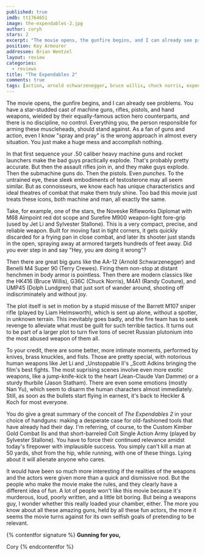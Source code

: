 ```yaml
---
published: true
imdb: tt1764651
image: the-expendables-2.jpg
author: coryh
stars: 2
excerpt: "The movie opens, the gunfire begins, and I can already see problems. You have a star-studded cast of machine guns, rifles, pistols, and hand weapons, wielded by their equally-famous action hero counterparts, and there is no discipline, no control."
position: Key Armourer
addressee: Brian Wentzel
layout: review
categories:
  - reviews
title: "The Expendables 2"
comments: true
tags: [action, arnold schwarzenegger, bruce willis, chuck norris, expendables, Jason Statham, Letters, sylvester stallone]
---
```

The movie opens, the gunfire begins, and I can already see problems. You have a star-studded cast of machine guns, rifles, pistols, and hand weapons, wielded by their equally-famous action hero counterparts, and there is no discipline, no control. Everything you, the person responsible for arming these muscleheads, should stand against. As a fan of guns and action, even I know "spray and pray" is the wrong approach in almost every situation. You just make a huge mess and accomplish nothing.

In that first sequence your .50 caliber heavy machine guns and rocket launchers make the bad guys practically explode. That's probably pretty accurate. But then the assault rifles join in, and they make guys explode. Then the submachine guns do. Then the pistols. Even _punches_. To the untrained eye, these sleek embodiments of testosterone may all seem similar. But as connoisseurs, we know each has unique characteristics and ideal theatres of combat that make them truly shine. Too bad this movie just treats these icons, both machine and man, all exactly the same.

Take, for example, one of the stars, the Noveske Rifleworks Diplomat with M68 Aimpoint red dot scope and Surefire M900 weapon-light fore-grip (used by Jet Li and Sylvester Stallone). This is a very compact, precise, and reliable weapon. Built for moving fast in tight corners, it gets quickly discarded for a frying pan in close combat, and later its shooter just stands in the open, spraying away at armored targets hundreds of feet away. Did you ever step in and say "Hey, you are doing it wrong"?

Then there are great big guns like the AA-12 (Arnold Schwarzenegger) and Benelli M4 Super 90 (Terry Crewes). Firing them non-stop at distant henchmen in body armor is pointless.  Then there are modern classics like the HK416 (Bruce Willis), G36C  (Chuck Norris), M4A1 (Randy Couture), and UMP45 (Dolph Lundgren) that just sort of wander around, shooting off indiscriminately and without joy.

The plot itself is set in motion by a stupid misuse of the Barrett M107 sniper rifle (played by Liam Helmsworth), which is sent up alone, without a spotter, in unknown terrain. This inevitably goes badly, and the fire team has to seek revenge to alleviate what must be guilt for such terrible tactics. It turns out to be part of a larger plot to turn five tons of secret Russian plutonium into the most abused weapon of them all.

To your credit, there are some better, more intimate moments, performed by knives, brass knuckles, and fists. Those are pretty special, with notorious human weapons like Jet Li and _Unstoppable II's _Scott Adkins bringing the film's best fights. The most suprising scenes involve even more exotic weapons, like a jump-knife-kick to the heart (Jean-Claude Van Damme)  or a sturdy thurbile (Jason Statham).  There are even some emotions (mostly Nan Yu), which seem to disarm the human characters almost immediately. Still, as soon as the bullets start flying in earnest, it's back to Heckler & Koch for most everyone.

You do give a great summary of the conceit of _The Expendables 2_ in your choice of handguns: making a desperate case for old-fashioned tools that have already had their day. I'm referring, of course, to the Custom Kimber Gold Combat IIs and that short-barreled Colt Single Action Army (played by Sylvester Stallone). You have to force their continued relevance amidst today's firepower with implausible success. You simply can't kill a man at 50 yards, shot from the hip, while running, with one of these things. Lying about it will alienate anyone who cares.

It would have been so much more interesting if the realities of the weapons and the actors were given more than a quick and dismissive nod. But the people who make the movie make the rules, and they clearly have a different idea of fun. A lot of people won't like this movie because it's murderous, loud, poorly written, and a little bit boring. But being a weapons guy, I wonder whether this really loaded your chamber, either. The more you know about all these amazing guns, held by all these fun actors, the more it seems the movie turns against for its own selfish goals of pretending to be relevant.

{% contentfor signature %}
**Gunning for you,**

Cory
{% endcontentfor %}